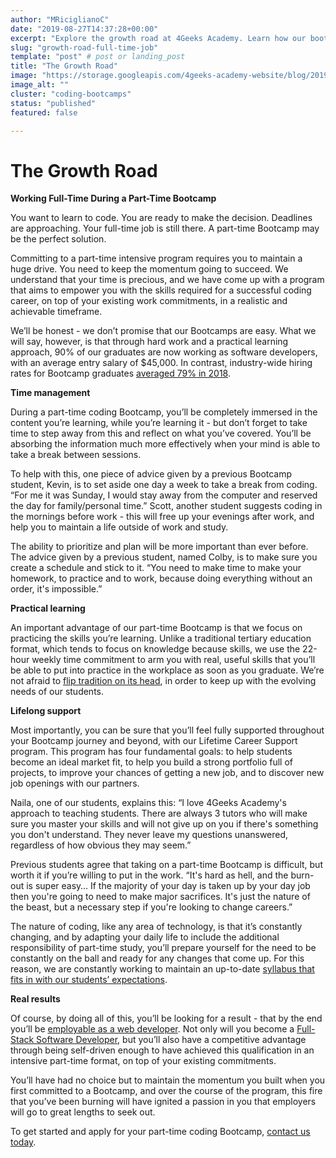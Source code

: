 ```yaml
---
author: "MRiciglianoC"
date: "2019-08-27T14:37:28+00:00"
excerpt: "Explore the growth road at 4Geeks Academy. Learn how our bootcamp helps students build skills, grow their careers, and succeed in the tech industry."
slug: "growth-road-full-time-job"
template: "post" # post or landing_post
title: "The Growth Road"
image: "https://storage.googleapis.com/4geeks-academy-website/blog/2019/08/BLOG-01.jpg"
image_alt: ""
cluster: "coding-bootcamps"
status: "published"
featured: false

---
```


# **The Growth Road**




**Working Full-Time During a Part-Time Bootcamp**


You want to learn to code. You are ready to make the decision. Deadlines are approaching. Your full-time job is still there. A part-time Bootcamp may be the perfect solution.

Committing to a part-time intensive program requires you to maintain a huge drive. You need to keep the momentum going to succeed. We understand that your time is precious, and we have come up with a program that aims to empower you with the skills required for a successful coding career, on top of your existing work commitments, in a realistic and achievable timeframe. 

We’ll be honest - we don’t promise that our Bootcamps are easy. What we will say, however, is that through hard work and a practical learning approach, 90% of our graduates are now working as software developers, with an average entry salary of $45,000. In contrast, industry-wide hiring rates for Bootcamp graduates [averaged 79% in 2018](https://www.coursereport.com/reports/coding-bootcamp-job-placement-2018).

**Time management**

During a part-time coding Bootcamp, you’ll be completely immersed in the content you’re learning, while you’re learning it - but don’t forget to take time to step away from this and reflect on what you’ve covered. You’ll be absorbing the information much more effectively when your mind is able to take a break between sessions. 

To help with this, one piece of advice given by a previous Bootcamp student, Kevin, is to set aside one day a week to take a break from coding. “For me it was Sunday, I would stay away from the computer and reserved the day for family/personal time.” Scott, another student suggests coding in the mornings before work - this will free up your evenings after work, and help you to maintain a life outside of work and study.

The ability to prioritize and plan will be more important than ever before. The advice given by a previous student, named Colby, is to make sure you create a schedule and stick to it. “You need to make time to make your homework, to practice and to work, because doing everything without an order, it's impossible.”

**Practical learning**

An important advantage of our part-time Bootcamp is that we focus on practicing the skills you’re learning. Unlike a traditional tertiary education format, which tends to focus on knowledge because skills, we use the 22-hour weekly time commitment to arm you with real, useful skills that you’ll be able to put into practice in the workplace as soon as you graduate. We’re not afraid to [flip tradition on its head](/us/trends-and-tech/turnaround-education-traditions-4geeks-academy), in order to keep up with the evolving needs of our students.

**Lifelong support**

Most importantly, you can be sure that you’ll feel fully supported throughout your Bootcamp journey and beyond, with our Lifetime Career Support program. This program has four fundamental goals: to help students become an ideal market fit, to help you build a strong portfolio full of projects, to improve your chances of getting a new job, and to discover new job openings with our partners.

Naila, one of our students, explains this: “I love 4Geeks Academy's approach to teaching students. There are always 3 tutors who will make sure you master your skills and will not give up on you if there's something you don't understand. They never leave my questions unanswered, regardless of how obvious they may seem.” 

Previous students agree that taking on a part-time Bootcamp is difficult, but worth it if you’re willing to put in the work. “It's hard as hell, and the burn-out is super easy… If the majority of your day is taken up by your day job then you're going to need to make major sacrifices. It's just the nature of the beast, but a necessary step if you're looking to change careers.”

The nature of coding, like any area of technology, is that it’s constantly changing, and by adapting your daily life to include the additional responsibility of part-time study, you’ll prepare yourself for the need to be constantly on the ball and ready for any changes that come up. For this reason, we are constantly working to maintain an up-to-date [syllabus that fits in with our students’ expectations](/us/trends-and-tech/coding-bootcamp-syllabus-matters).

**Real results**

Of course, by doing all of this, you’ll be looking for a result - that by the end you’ll be [employable as a web developer](/us/trends-and-tech/7-hacks-to-land-a-job). Not only will you become a [Full-Stack Software Developer](/us/coding-bootcamps/part-time-full-stack-developer), but you’ll also have a competitive advantage through being self-driven enough to have achieved this qualification in an intensive part-time format, on top of your existing commitments.

You’ll have had no choice but to maintain the momentum you built when you first committed to a Bootcamp, and over the course of the program, this fire that you’ve been burning will have ignited a passion in you that employers will go to great lengths to seek out.

To get started and apply for your part-time coding Bootcamp, [contact us today](/us/contact).
